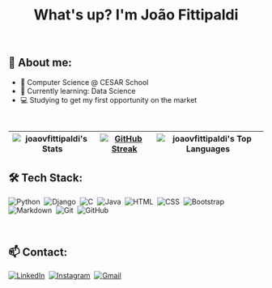 <h1 align="center">What's up? I'm João Fittipaldi</h1>

<br>

## 💬 About me:
- 📘 Computer Science @ CESAR School
- 🌱 Currently learning: Data Science
- 💻 Studying to get my first opportunity on the market

<br>

| ![joaovfittipaldi's Stats](https://github-readme-stats.vercel.app/api?username=joaovfittipaldi&theme=dark&show_icons=true&hide_border=true&count_private=true) | [![GitHub Streak](https://github-readme-streak-stats.herokuapp.com?user=joaovfittipaldi&theme=dark&hide_border=true&mode=weekly)](https://git.io/streak-stats) | ![joaovfittipaldi's Top Languages](https://github-readme-stats.vercel.app/api/top-langs/?username=joaovfittipaldi&theme=dark&show_icons=true&hide_border=true&layout=compact) |
| :-: | :-: | :-: |


## 🛠 Tech Stack:
![Python](https://img.shields.io/badge/Python-000000?style=flat&logo=python&logoColor=306998)&nbsp;
![Django](https://img.shields.io/badge/-Django-000000?style=flat&logo=django&logoColor=white)&nbsp;
![C](https://img.shields.io/badge/C-000000?style=flat&logo=c&logoColor=white)&nbsp;
![Java](https://img.shields.io/badge/Java-000000?style=flat&logo=openjdk&logoColor=F7DF1E)&nbsp; 
![HTML](https://img.shields.io/badge/-HTML-000000?style=flat&logo=HTML5&logoColor=E34F26)&nbsp;
![CSS](https://img.shields.io/badge/-CSS-000000?style=flat&logo=CSS3&logoColor=1572B6)&nbsp;
![Bootstrap](https://img.shields.io/badge/-Bootstrap-000000?style=flat&logo=bootstrap&logoColor=563D7C)&nbsp;
![Markdown](https://img.shields.io/badge/Markdown-000000?style=flat&logo=markdown&logoColor=white)&nbsp;
![Git](https://img.shields.io/badge/-Git-000000?style=flat&logo=git&logoColor=F05033)&nbsp;
![GitHub](https://img.shields.io/badge/-GitHub-000000?style=flat&logo=github)&nbsp;

<br>

## 📫 Contact:
[![LinkedIn](https://img.shields.io/badge/joaovfittipaldi-000000?style=flat&logo=linkedin)](https://linkedin.com/in/joaovfittipaldi)&nbsp;
[![Instagram](https://img.shields.io/badge/-joaovfittipaldi-000000?style=flat&logo=instagram)](https://instagram.com/joaovfittipaldi)&nbsp;
[![Gmail](https://img.shields.io/badge/-joaovfittipaldi@gmail.com-000000?style=flat&logo=gmail)](mailto:joaovfittipaldi@gmail.com)&nbsp;

<!--
[![Gmail](https://img.shields.io/badge/-araujoribeiro.bruno@gmail.com-000000?style=flat&logo=gmail)](mailto:araujoribeiro.bruno@gmail.com)&nbsp;
-->

<!--
**brunoribeirol/brunoribeirol** is a ✨ _special_ ✨ repository because its `README.md` (this file) appears on your GitHub profile.

Here are some ideas to get you started:

- 🔭 I’m currently working on ...
- 🌱 I’m currently learning ...
- 👯 I’m looking to collaborate on ...
- 🤔 I’m looking for help with ...
- 💬 Ask me about ...
- 📫 How to reach me: ...
- 😄 Pronouns: ...
- ⚡ Fun fact: ...

APRENDENDO A FAZER READ.ME https://www.alura.com.br/artigos/escrever-bom-readme#badges

-->
